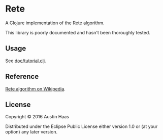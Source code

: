 # Rete

A Clojure implementation of the Rete algorithm.

This library is poorly documented and hasn't been thoroughly tested.

## Usage

See [doc/tutorial.clj](./doc/tutorial.clj).

## Reference

[Rete algorithm on Wikipedia](https://en.wikipedia.org/wiki/Rete_algorithm).

## License

Copyright © 2016 Austin Haas

Distributed under the Eclipse Public License either version 1.0 or (at
your option) any later version.
